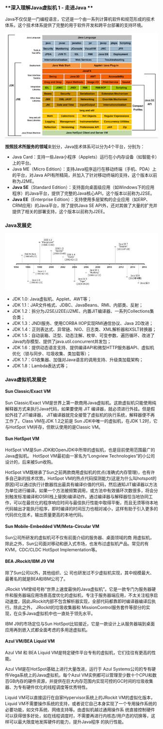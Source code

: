 ### **深入理解Java虚拟机 1 - 走进Java **


Java不仅仅是一门编程语言，它还是一个由一系列计算机软件和规范形成的技术体系，这个技术体系提供了完整的用于软件开发和跨平台部署的支持环境。

![Java技术体系](figures/Java%E6%8A%80%E6%9C%AF%E4%BD%93%E7%B3%BB.png)


**按照技术所服务的领域**来划分，Java技术体系可以分为4个平台，分别为：

* Java Card：支持一些Java小程序（Applets）运行在小内存设备（如智能卡）上的平台。
* Java ME（Micro Edition）：支持Java程序运行在移动终端（手机、PDA）上的平台，对Java API有所精简，并加入了针对移动终端的支持，这个版本以前称为J2ME。
* **Java SE**（Standard Edition）：支持面向桌面级应用（如Windows下的应用程序）的Java平台，提供了完整的Java核心API，这个版本以前称为J2SE。
* **Java EE**（Enterprise Edition）：支持使用多层架构的企业应用（如ERP、CRM应用）的Java平台，除了提供Java SE API外，还对其做了大量的扩充并提供了相关的部署支持，这个版本以前称为J2EE。

### Java发展史

![](figures/15346387498727.png)

* JDK 1.0: Java虚拟机、Applet、AWT等；
* JDK 1.1：JAR文件格式、JDBC、JavaBeans、RMI、内部类、反射；
* JDK 1.2：拆分为J2SE/J2EE/J2ME、内置JIT编译器、一系列Collections集合类；
* JDK 1.3：JNDI服务、使用CORBA IIOP实现RMI通信协议、Java 2D改进；
* JDK 1.4：正则表达式、异常链、NIO、日志类、XML解析器和XSLT转换器；
* JDK 1.5：自动装箱、泛型、动态注解、枚举、可变参数、遍历循环、改进了Java内存模型、提供了java.util.concurrent并发包；
* JDK 1.6：提供动态语言支持、提供编译API和微型HTTP服务器API、虚拟机优化（锁与同步、垃圾收集、类加载等）；
* JDK 1.7：G1收集器、加强对Java语言的调用支持、升级类加载架构；
* JDK 1.8：Lambda表达式等；


### Java虚拟机发展史
#### Sun Classic/Exact VM

Sun Classic/Exact VM是世界上第一款商用Java虚拟机。这款虚拟机只能使用纯解释器方式来执行Java代码，如果要使用 JIT 编译器，就必须进行外挂。但是假如外挂了JIT编译器， JIT编译器就完全接管了虚拟机的执行系统，解释器便不再工作了。Class VM在JDK 1.2之前是 Sun JDK中唯一的虚拟机，在JDK 1.2时，它与HotSpot VM并存，但默认使用的是Classic VM。

#### Sun HotSpot VM

HotSpot VM是Sun JDK和OpenJDK中所带的虚拟机，也是⽬前使⽤范围最⼴的Java虚拟机。
HotSpot VM最初由⼀家名为“Longview Technologies”的⼩公司设计的，后来被Sun收购。

HotSpot VM既继承了Sun之前两款商用虚拟机的优点(准确式内存管理)，也有许多自己新的技术优势。HotSpot VM的热点代码探测能力(这是为什么叫hotspot的原因)可以通过执行计数器找出最具有编译价值的代码，然后通知JIT编译器以方法为单位进行编译。如果⼀个⽅法被频繁调⽤，或⽅法中有效循环次数很多，将会分别触发标准编译和OSR(栈上替换)编译动作。通过编译器与解释器恰当地协同⼯作，可以在最优化的程序响应时间与最佳执⾏性能中取得平衡，⽽且⽆须等待本地代码输出才能执⾏程序，即时编译的时间压⼒也相对减⼩，这样有助于引⼊更多的代码优化技术，输出质量更⾼的本地代码。


#### Sun Mobile-Embedded VM/Meta-Circular VM

Sun公司所研发的虚拟机可不仅有前⾯介绍的服务器、桌⾯领域的商 ⽤虚拟机，除此之外，Sun公司⾯对移动和嵌⼊式市场，也发布过虚拟机产品。常见的有KVM，CDC/CLDC HotSpot Implementation等。

#### BEA JRockit/IBM J9 VM

除了Sun公司以外，其他组织、公 司也研发过不少虚拟机实现，其中规模最⼤、最著名的就是BEA和IBM公司了。

JRockit VM曾经号称“世界上速度最快的Java虚拟机”。它是⼀款专门为服务器硬件和服务器端应⽤场景⾼度优化的虚拟机，专注于服务器端应用，不太关注程序启动速度，因此JRockit内部不包含解析器实现，全部代码都靠即时编译器编译后执行。除此之外， JRockit的垃圾收集器和 MissionControl服务套件等部分的实现，在众多Java虚拟机中也一直处于领先水平。


IBM J9的市场定位与Sun HotSpot比较接近，它是一款设计上从服务器端到桌面应用再到嵌入式都全面考虑的多用途虚拟机。

#### Azul VM/BEA Liquid VM

Azul VM 和 BEA Liquid VM是特定硬件平台专有的虚拟机，它们往往有更高的性能。

Azul VM是在HotSpot基础上进⾏⼤量改进，运⾏于 Azul Systems公司的专有硬件Vega系统上的Java虚拟机，每个Azul VM实例都可以管理⾄少数⼗个CPU和数百GB内存的硬件资源，并提供在巨⼤内存范围内实现可控的GC时间的垃圾收集器、为专有硬件优化的线程调度等优秀特性。

Liquid VM可以直接运⾏在⾃家Hypervisor系统上的JRockit VM的虚拟化版本， Liquid VM不需要操作系统的⽀持，或者说它⾃⼰本⾝实现了⼀个专⽤操作系统的必要功能，如⽂件系统、⽹络⽀持等。由虚拟机越过通⽤操作系 统直接控制硬件可以获得很多好处，如在线程调度时，不需要再进⾏内核态/⽤户态的切换等，这样可以最⼤限度地发挥硬件的能⼒，提升Java程序 的执⾏性能。